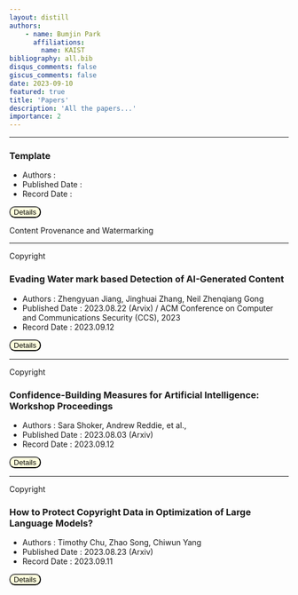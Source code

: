 ```yaml
---
layout: distill
authors: 
    - name: Bumjin Park
      affiliations:
        name: KAIST
bibliography: all.bib
disqus_comments: false
giscus_comments: false
date: 2023-09-10
featured: true
title: 'Papers'
description: 'All the papers...'
importance: 2 
---
```


---

### Template


* Authors : 
* Published Date : 
* Record Date : 

<button onclick="myFunction(10000)" style="background-color:#FFFFDD;border-radius:10px">Details</button>

<div id="10000" style="display:none;border:3px solid #DDDDDD;padding:1rem;" markdown="1">

<button onclick="myFunction(10000)" style="background-color:#DDDDDD;border-radius:10px">Close Details</button>
</div>


Content Provenance and Watermarking



---

<span class="spanbox"> Copyright </span>


### Evading Water mark based Detection of AI-Generated Content



* Authors : Zhengyuan Jiang, Jinghuai Zhang, Neil Zhenqiang Gong 
* Published Date : 2023.08.22  (Arvix) / ACM Conference on Computer and Communications Security (CCS), 2023
* Record Date : 2023.09.12 

<button onclick="myFunction(3)" style="background-color:#FFFFDD;border-radius:10px">Details</button>

<div id="3" style="display:none;border:3px solid #DDDDDD;padding:1rem;" markdown="1">

<button onclick="myFunction(3)" style="background-color:#DDDDDD;border-radius:10px">Close Details</button>
</div>





---

<span class="spanbox"> Copyright </span>

### Confidence-Building Measures for Artificial Intelligence: <br> Workshop Proceedings 


* Authors : Sara Shoker, Andrew Reddie, et al., 
* Published Date : 2023.08.03 (Arxiv) <d-cite key="shoker2023confidencebuilding"/>
* Record Date : 2023.09.12 

<button onclick="myFunction(2)" style="background-color:#FFFFDD;border-radius:10px">Details</button>

<div id="2" style="display:none;border:3px solid #DDDDDD;padding:1rem;" markdown="1">


Provenance and watermarking methods can improve **traceability**, alleviate concerns about **the origin of the AI generated or edited content**, and promote trust among parties. 

If properly vetted against adversarial manipulation, they can also help states use AI-generated products more confidently, knowing that **the outcomes can be traced back to their source**. 


Coalition for Content Provenance and Authenticity (C2PA), whose members include Adobe, Microsoft, Intel, and so on, is an industry-led initiative that develops technical standards for establishing **the source and history of media content**.

C2PA specifications, provenance methods can be split between "hard" and "soft" binding

* **SOFT** : Watermarking (they are more easily undermined with modification of contents)
* **HARD** : methods for applying unique identifiers to data assets and other cryptographic methods. (using cryptographically-bound provenance can include information about the origin of a piece of content such as AI model or version used to create it. )

More Info on *[PAI's Responsible Practices for Synthetic Media](https://syntheticmedia.partnershiponai.org/#learn_more)* 

Watermarking can serve as a verification mechanism to confirm the authenticity and integrity of AI generations. 
Watermarking involves embedding low probability sequences of tokens into the outputs produced by AI systems. 

* **Drawbacks** : Watermarks are not <span class="spanbox" style='background-color:#FFEEEE;'> tamper-proof </span> (변조 방지). Bad actors can use "paraphrasing attacks" to **(1) remove text watermarks**, **(2) spoofing to infer hidden watermark signatures**, or even **(3) add watermarks to authentic content**. 

* Removal of Watermark **Evading Watermark based Detection of AI-Generated Content**  <d-cite key="jiang2023evading"/> [[Arvix](https://arxiv.org/abs/2305.03807)].


Open provenance standards and open sourcing **AI detection technologies** should be encouraged to help reduce the cost of security. 

The proliferation of foundation models means that provenance and watermarking is unlikely to be applied evenly by all developers.


<button onclick="myFunction(2)" style="background-color:#DDDDDD;border-radius:10px">Close Details</button>
</div>

---


<span class="spanbox"> Copyright </span>

### How to Protect Copyright Data in Optimization of Large Language Models? 

* Authors : Timothy Chu, Zhao Song, Chiwun Yang
* Published Date : 2023.08.23 (Arxiv) <d-cite key="chu2023protect"/>
* Record Date : 2023.09.11 

<button onclick="myFunction(1)" style="background-color:#FFFFDD;border-radius:10px">Details</button>


<div id="1" style="display:none;border:3px solid #DDDDDD;padding:1rem;" markdown="1">

LLMs are built on the transformer neural network architecture, which in turn relies on a mathematical computation called Attention that uses the softmax function. \

To solve copyright regression for the softmax function, we show that the objective function of the softmax copyright regression is convex, and that its Hessian is bounded. 

* [Gil 19 ] investigates copyright infringement in AI-generated artwork and argues that using copyrighted works during the training phase of AI programs does not result in infringement liability. 

* [VKB23] proposes a frameowkr that provides stronger protection against sampling protected content, by defining near access-freeness (NAF)

--- 


<blockquote>
($\tau$-Copyright-Protected )
<br>

If there is a trained model $f_\theta$ with parameter $\theta$ that satisfies 

$$
\frac{L(f_\theta(A_1), b_1)}{n_1} \ge \tau + \frac{L(f_\theta(A_2)), b_2}{n_2}
$$

then we say this model $f_\theta$ is $\tau$-Copyright-Protected. 
</blockquote>


<button onclick="myFunction(1)" style="background-color:#DDDDDD;border-radius:10px">Close Details</button>

</div>

















<script>
function myFunction(n) {
  var x = document.getElementById(n);
  if (x.style.display === "none") {
    x.style.display = "block";
  } else {
    x.style.display = "none";
  }
}
</script>